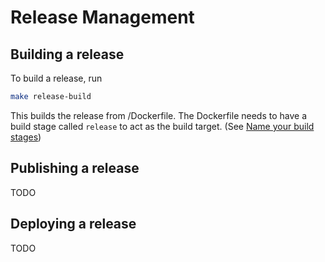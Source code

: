 # Release Management

## Building a release

To build a release, run

```bash
make release-build
```

This builds the release from <app-name>/Dockerfile. The Dockerfile
needs to have a build stage called `release` to act as the build target.
(See [Name your build stages](https://docs.docker.com/build/building/multi-stage/#name-your-build-stages))

## Publishing a release

TODO

## Deploying a release

TODO
